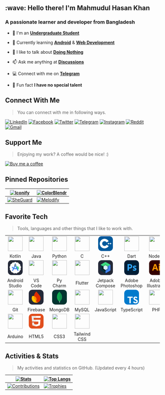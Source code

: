 <link rel="stylesheet" href="https://cdn.jsdelivr.net/gh/devicons/devicon@v2.15.1/devicon.min.css">
<h2 align="left" id="mahmud0808-title">:wave: Hello there! I'm Mahmudul Hasan Khan</h1>
<h3 align="left">A passionate learner and developer from Bangladesh</h3>

- :office: I'm an **[Undergraduate Student](https://daffodilvarsity.edu.bd/)**

- :seedling: Currently learning **[Android](https://developer.android.com/)** & **[Web Development](https://www.geeksforgeeks.org/web-development/)**

- :speech_balloon: I like to talk about **[Doing Nothing](https://www.wikihow.com/Do-Nothing)**

- :mailbox: Ask me anything at **[Discussions](https://github.com/Mahmud0808/Mahmud0808/discussions/new)**

- :computer: Connect with me on **[Telegram](https://t.me/DrDisagree)**

- :eyes: Fun fact **I have no special talent**

<h2 align="left" id="mahmud0808-social">Connect With Me</h2>

> You can connect with me in following ways.

[<img alt="LinkedIn" src="https://img.shields.io/badge/LinkedIn-0077B5?style=for-the-badge&logo=linkedin&logoColor=white">](https://www.linkedin.com/in/drdisagree) [<img alt="Facebook" src="https://img.shields.io/badge/Facebook-1877F2?style=for-the-badge&logo=facebook&logoColor=white">](https://facebook.com/MHKhan08) [<img alt="Twitter" src="https://img.shields.io/badge/Twitter-1DA1F2?style=for-the-badge&logo=x&logoColor=white">](https://twitter.com/DrDisagree) [<img alt="Telegram" src="https://img.shields.io/badge/Telegram-2CA5E0?style=for-the-badge&logo=telegram&logoColor=white">](https://t.me/DrDisagree) [<img alt="Instagram" src="https://img.shields.io/badge/Instagram-E4405F?style=for-the-badge&logo=instagram&logoColor=white">](https://instagram.com/DrDisagree) [<img alt="Reddit" src="https://img.shields.io/badge/Reddit-FF4500?style=for-the-badge&logo=reddit&logoColor=white">](https://reddit.com/u/DrDisagree) [<img alt="Gmail" src="https://img.shields.io/badge/Gmail-D14836?style=for-the-badge&logo=gmail&logoColor=white">](mailto:mhofficial2020@gmail.com)

<h2 align="left" id="mahmud0808-social">Support Me</h2>

> Enjoying my work? A coffee would be nice! :)

<a href="https://www.buymeacoffee.com/DrDisagree"><img src="https://github.com/Mahmud0808/Iconify/blob/beta/.github/resources/bmc-button.png" width="30%" alt="Buy me a coffee" /></a>

<h2 align="left" id="mahmud0808-pin">Pinned Repositories</h2>

| <a href="https://github.com/Mahmud0808/Iconify"><picture><source srcset="https://github-readme-stats-git-masterrstaa-rickstaa.vercel.app/api/pin/?username=mahmud0808&repo=iconify&border_color=30363D&theme=dracula&show_icons=true&icon_color=ffb6c1&border_radius=0&bg_color=00000000&hide_border=true" media="(prefers-color-scheme: dark)" /><source srcset="https://github-readme-stats-git-masterrstaa-rickstaa.vercel.app/api/pin/?username=mahmud0808&repo=iconify&theme=buefy&border_color=D0D7DE&show_icons=true&border_radius=0&bg_color=00000000&hide_border=true" media="(prefers-color-scheme: light), (prefers-color-scheme: no-preference)" /><img src="https://github-readme-stats-git-masterrstaa-rickstaa.vercel.app/api/pin/?username=mahmud0808&repo=iconify&theme=buefy&border_color=D0D7DE&show_icons=true&border_radius=0&bg_color=00000000&hide_border=true" alt="Iconify" /></picture></a> | <a href="https://github.com/Mahmud0808/ColorBlendr"><picture><source srcset="https://github-readme-stats-git-masterrstaa-rickstaa.vercel.app/api/pin/?username=mahmud0808&repo=colorblendr&border_color=30363D&theme=dracula&show_icons=true&icon_color=ffb6c1&border_radius=0&bg_color=00000000&hide_border=true" media="(prefers-color-scheme: dark)" /><source srcset="https://github-readme-stats-git-masterrstaa-rickstaa.vercel.app/api/pin/?username=mahmud0808&repo=colorblendr&theme=buefy&border_color=D0D7DE&show_icons=true&border_radius=0&bg_color=00000000&hide_border=true" media="(prefers-color-scheme: light), (prefers-color-scheme: no-preference)" /><img src="https://github-readme-stats-git-masterrstaa-rickstaa.vercel.app/api/pin/?username=mahmud0808&repo=colorblendr&theme=buefy&border_color=D0D7DE&show_icons=true&border_radius=0&bg_color=00000000&hide_border=true" alt="ColorBlendr" /></picture></a> |
| ------------- | ------------- |
| <a href="https://github.com/Mahmud0808/SheGuard"><picture><source srcset="https://github-readme-stats-git-masterrstaa-rickstaa.vercel.app/api/pin/?username=mahmud0808&repo=SheGuard&border_color=30363D&theme=dracula&show_icons=true&icon_color=ffb6c1&border_radius=0&bg_color=00000000&hide_border=true" media="(prefers-color-scheme: dark)" /><source srcset="https://github-readme-stats-git-masterrstaa-rickstaa.vercel.app/api/pin/?username=mahmud0808&repo=SheGuard&theme=buefy&border_color=D0D7DE&show_icons=true&border_radius=0&bg_color=00000000&hide_border=true" media="(prefers-color-scheme: light), (prefers-color-scheme: no-preference)" /><img src="https://github-readme-stats-git-masterrstaa-rickstaa.vercel.app/api/pin/?username=mahmud0808&repo=SheGuard&theme=buefy&border_color=D0D7DE&show_icons=true&border_radius=0&bg_color=00000000&hide_border=true" alt="SheGuard" /></picture></a> | <a href="https://github.com/Mahmud0808/Melodify"><picture><source srcset="https://github-readme-stats-git-masterrstaa-rickstaa.vercel.app/api/pin/?username=mahmud0808&repo=Melodify&border_color=30363D&theme=dracula&show_icons=true&icon_color=ffb6c1&border_radius=0&bg_color=00000000&hide_border=true" media="(prefers-color-scheme: dark)" /><source srcset="https://github-readme-stats-git-masterrstaa-rickstaa.vercel.app/api/pin/?username=mahmud0808&repo=Melodify&theme=buefy&border_color=D0D7DE&show_icons=true&border_radius=0&bg_color=00000000&hide_border=true" media="(prefers-color-scheme: light), (prefers-color-scheme: no-preference)" /><img src="https://github-readme-stats-git-masterrstaa-rickstaa.vercel.app/api/pin/?username=mahmud0808&repo=Melodify&theme=buefy&border_color=D0D7DE&show_icons=true&border_radius=0&bg_color=00000000&hide_border=true" alt="Melodify" /></picture></a> |

<h2 align="left" id="mahmud0808-tech">Favorite Tech</h2>

> Tools, languages and other things that I like to work with.

<table>
  <tr>
    <td align="center" width="98">
      <a href="#mahmud0808-tech">
        <img src="https://raw.githubusercontent.com/LelouchFR/skill-icons/refs/heads/main/assets/kotlin-dark.svg" width="48" height="48" alt="" />
      </a>
    </td>
    <td align="center" width="98">
      <a href="#mahmud0808-tech">
        <img src="https://raw.githubusercontent.com/LelouchFR/skill-icons/refs/heads/main/assets/java-dark.svg" width="48" height="48" alt="" />
      </a>
    </td>
    <td align="center" width="98">
      <a href="#mahmud0808-tech">
        <img src="https://raw.githubusercontent.com/LelouchFR/skill-icons/refs/heads/main/assets/python-dark.svg" width="48" height="48" alt="" />
      </a>
    </td>
    <td align="center" width="98">
      <a href="#mahmud0808-tech">
        <img src="https://raw.githubusercontent.com/LelouchFR/skill-icons/refs/heads/main/assets/c.svg" width="48" height="48" alt="" />
      </a>
    </td>
    <td align="center" width="98">
      <a href="#mahmud0808-tech">
        <img src="https://raw.githubusercontent.com/LelouchFR/skill-icons/refs/heads/main/assets/cpp.svg" width="48" height="48" alt="" />
      </a>
    </td>
    <td align="center" width="98">
      <a href="#mahmud0808-tech">
        <img src="https://raw.githubusercontent.com/LelouchFR/skill-icons/refs/heads/main/assets/dart-dark.svg" width="48" height="48" alt="" />
      </a>
    </td>
    <td align="center" width="98">
      <a href="#mahmud0808-tech">
        <img src="https://raw.githubusercontent.com/LelouchFR/skill-icons/refs/heads/main/assets/nodejs-dark.svg" width="48" height="48" alt="" />
      </a>
    </td>
    <td align="center" width="98">
      <a href="#mahmud0808-tech">
        <img src="https://raw.githubusercontent.com/LelouchFR/skill-icons/refs/heads/main/assets/react-dark.svg" width="48" height="48" alt="" />
      </a>
    </td>
    <td align="center" width="98">
      <a href="#mahmud0808-tech">
        <img src="https://raw.githubusercontent.com/LelouchFR/skill-icons/refs/heads/main/assets/nextjs-dark.svg" width="48" height="48" alt="" />
      </a>
    </td>
  </tr>
  <tr>
    <td align="center" width="98">
      Kotlin
    </td>
    <td align="center" width="98">
      Java
    </td>
    <td align="center" width="98">
      Python
    </td>
    <td align="center" width="98">
      C
    </td>
    <td align="center" width="98">
      C++
    </td>
    <td align="center" width="98">
      Dart
    </td>
    <td align="center" width="98">
      Node.js
    </td>
    <td align="center" width="98">
      React
    </td>
    <td align="center" width="98">
      Next.js
    </td>
  </tr>
  <tr>
    <td align="center" width="98">
      <a href="#mahmud0808-tech">
        <img src="https://raw.githubusercontent.com/LelouchFR/skill-icons/refs/heads/main/assets/androidstudio-dark.svg" width="48" height="48" alt="" />
      </a>
    </td>
    <td align="center" width="98">
      <a href="#mahmud0808-tech">
        <img src="https://raw.githubusercontent.com/LelouchFR/skill-icons/refs/heads/main/assets/vscode-dark.svg" width="48" height="48" alt="" />
      </a>
    </td>
    <td align="center" width="98">
      <a href="#mahmud0808-tech">
        <img src="https://raw.githubusercontent.com/LelouchFR/skill-icons/refs/heads/main/assets/pycharm-dark.svg" width="48" height="48" alt="" />
      </a>
    </td>
    <td align="center" width="98">
      <a href="#mahmud0808-tech">
        <img src="https://raw.githubusercontent.com/LelouchFR/skill-icons/refs/heads/main/assets/flutter-dark.svg" width="48" height="48" alt="" />
      </a>
    </td>
    <td align="center" width="98">
      <a href="#mahmud0808-tech">
        <img src="https://raw.githubusercontent.com/LelouchFR/skill-icons/refs/heads/main/assets/jetpackcompose-dark.svg" width="48" height="48" alt="" />
      </a>
    </td>
    <td align="center" width="98">
      <a href="#mahmud0808-tech">
        <img src="https://raw.githubusercontent.com/LelouchFR/skill-icons/refs/heads/main/assets/photoshop.svg" width="48" height="48" alt="" />
      </a>
    </td>
    <td align="center" width="98">
      <a href="#mahmud0808-tech">
        <img src="https://raw.githubusercontent.com/LelouchFR/skill-icons/refs/heads/main/assets/illustrator.svg" width="48" height="48" alt="" />
      </a>
    </td>
    <td align="center" width="98">
      <a href="#mahmud0808-tech">
        <img src="https://raw.githubusercontent.com/LelouchFR/skill-icons/refs/heads/main/assets/xd.svg" width="48" height="48" alt="" />
      </a>
    </td>
    <td align="center" width="98">
      <a href="#mahmud0808-tech">
        <img src="https://raw.githubusercontent.com/LelouchFR/skill-icons/refs/heads/main/assets/figma-dark.svg" width="48" height="48" alt="" />
      </a>
    </td>
  </tr>
  <tr>
    <td align="center" width="98">
      Android<br>Studio
    </td>
    <td align="center" width="98">
      VS<br>Code
    </td>
    <td align="center" width="98">
      Py<br>Charm
    </td>
    <td align="center" width="98">
      Flutter
    </td>
    <td align="center" width="98">
      Jetpack<br>Compose
    </td>
    <td align="center" width="98">
      Adobe<br>Photoshop
    </td>
    <td align="center" width="98">
      Adobe<br>Illustrator
    </td>
    <td align="center" width="98">
      Adobe<br>XD
    </td>
    <td align="center" width="98">
      Figma
    </td>
  </tr>
  <tr>
    <td align="center" width="98">
      <a href="#mahmud0808-tech">
        <img src="https://raw.githubusercontent.com/LelouchFR/skill-icons/refs/heads/main/assets/git-dark.svg" width="48" height="48" alt="" />
      </a>
    </td>
    <td align="center" width="98">
      <a href="#mahmud0808-tech">
        <img src="https://raw.githubusercontent.com/LelouchFR/skill-icons/refs/heads/main/assets/firebase-dark.svg" width="48" height="48" alt="" />
      </a>
    </td>
    <td align="center" width="98">
      <a href="#mahmud0808-tech">
        <img src="https://raw.githubusercontent.com/LelouchFR/skill-icons/refs/heads/main/assets/mongodb.svg" width="48" height="48" alt="" />
      </a>
    </td>
    <td align="center" width="98">
      <a href="#mahmud0808-tech">
        <img src="https://raw.githubusercontent.com/LelouchFR/skill-icons/refs/heads/main/assets/mysql-dark.svg" width="48" height="48" alt="" />
      </a>
    </td>
    <td align="center" width="98">
      <a href="#mahmud0808-tech">
        <img src="https://raw.githubusercontent.com/LelouchFR/skill-icons/refs/heads/main/assets/javascript.svg" width="48" height="48" alt="" />
      </a>
    </td>
    <td align="center" width="98">
      <a href="#mahmud0808-tech">
        <img src="https://raw.githubusercontent.com/LelouchFR/skill-icons/refs/heads/main/assets/typescript.svg" width="48" height="48" alt="" />
      </a>
    </td>
    <td align="center" width="98">
      <a href="#mahmud0808-tech">
        <img src="https://raw.githubusercontent.com/LelouchFR/skill-icons/refs/heads/main/assets/php-dark.svg" width="48" height="48" alt="" />
      </a>
    </td>
    <td align="center" width="98">
      <a href="#mahmud0808-tech">
        <img src="https://raw.githubusercontent.com/LelouchFR/skill-icons/refs/heads/main/assets/bash-dark.svg" width="48" height="48" alt="" />
      </a>
    </td>
    <td align="center" width="98">
      <a href="#mahmud0808-tech">
        <img src="https://raw.githubusercontent.com/LelouchFR/skill-icons/refs/heads/main/assets/regex-dark.svg" width="48" height="48" alt="" />
      </a>
    </td>
  </tr>
  <tr>
    <td align="center" width="98">
      Git
    </td>
    <td align="center" width="98">
      Firebase
    </td>
    <td align="center" width="98">
      MongoDB
    </td>
    <td align="center" width="98">
      MySQL
    </td>
    <td align="center" width="98">
      JavaScript
    </td>
    <td align="center" width="98">
      TypeScript
    </td>
    <td align="center" width="98">
      PHP
    </td>
    <td align="center" width="98">
      Bash
    </td>
    <td align="center" width="98">
      RegEx
    </td>
  </tr>
  <tr>
    <td align="center" width="98">
      <a href="#mahmud0808-tech">
        <img src="https://raw.githubusercontent.com/LelouchFR/skill-icons/refs/heads/main/assets/arduino.svg" width="48" height="48" alt="" />
      </a>
    </td>
    <td align="center" width="98">
      <a href="#mahmud0808-tech">
        <img src="https://raw.githubusercontent.com/LelouchFR/skill-icons/refs/heads/main/assets/html.svg" width="48" height="48" alt="" />
      </a>
    </td>
    <td align="center" width="98">
      <a href="#mahmud0808-tech">
        <img src="https://raw.githubusercontent.com/LelouchFR/skill-icons/refs/heads/main/assets/css.svg" width="48" height="48" alt="" />
      </a>
    </td>
    <td align="center" width="98">
      <a href="#mahmud0808-tech">
        <img src="https://raw.githubusercontent.com/LelouchFR/skill-icons/refs/heads/main/assets/tailwindcss-dark.svg" width="48" height="48" alt="" />
      </a>
    </td>
  </tr>
  <tr>
    <td align="center" width="98">
      Arduino
    </td>
    <td align="center" width="98">
      HTML5
    </td>
    <td align="center" width="98">
      CSS3
    </td>
    <td align="center" width="98">
      Tailwind<br>CSS
    </td>
  </tr>
</table>

<h2 align="left" id="mahmud0808-stats">Activities & Stats</h2>

> My activities and statistics on GitHub. (Updated every 4 hours)

| <a href="#mahmud0808-stats"><picture><source srcset="https://github-readme-stats-git-masterrstaa-rickstaa.vercel.app/api?username=mahmud0808&rank_icon=github&theme=dracula&text_bold=false&hide_border=true&bg_color=00000000&show_icons=true&hide=issues,contribs&count_private=true&include_all_commits=true" media="(prefers-color-scheme: dark)" /><source srcset="https://github-readme-stats-git-masterrstaa-rickstaa.vercel.app/api?username=mahmud0808&rank_icon=github&theme=buefy&show_icons=true&hide_border=true&text_bold=false&hide=issues,contribs&count_private=true&include_all_commits=true&bg_color=00000000" media="(prefers-color-scheme: light), (prefers-color-scheme: no-preference)" /><img src="https://github-readme-stats-git-masterrstaa-rickstaa.vercel.app/api?username=mahmud0808&rank_icon=github&theme=buefy&show_icons=true&hide_border=true&text_bold=false&hide=issues,contribs&count_private=true&include_all_commits=true&bg_color=00000000" alt="Stats" /></picture></a> | <a href="#mahmud0808-stats"><picture><source srcset="https://github-readme-stats-git-masterrstaa-rickstaa.vercel.app/api/top-langs/?username=mahmud0808&layout=compact&theme=dracula&text_bold=false&hide_border=true&bg_color=00000000" media="(prefers-color-scheme: dark)" /><source srcset="https://github-readme-stats-git-masterrstaa-rickstaa.vercel.app/api/top-langs/?username=mahmud0808&layout=compact&theme=buefy&text_bold=false&hide_border=true&bg_color=00000000" media="(prefers-color-scheme: light), (prefers-color-scheme: no-preference)" /><img src="https://github-readme-stats-git-masterrstaa-rickstaa.vercel.app/api/top-langs/?username=mahmud0808&layout=compact&theme=buefy&text_bold=false&hide_border=true" alt="Top Langs" /></picture></a> |
| ------------- | ------------- |
| <a href="#mahmud0808-stats"><picture><source srcset="https://github-readme-streak-stats.herokuapp.com?user=Mahmud0808&date_format=j%20M%5B%20Y%5D&theme=dracula&border_radius=0&background=FFFFFF00&border=30363D&stroke=30363D&hide_border=true" media="(prefers-color-scheme: dark)" /><source srcset="https://github-readme-streak-stats.herokuapp.com?user=Mahmud0808&date_format=j%20M%5B%20Y%5D&theme=buefy&border_radius=0&background=FFFFFF00&border=D0D7DE&stroke=D0D7DE&hide_border=true" media="(prefers-color-scheme: light), (prefers-color-scheme: no-preference)" /><img src="https://github-readme-streak-stats.herokuapp.com/?user=Mahmud0808&date_format=j%20M%5B%20Y%5D&theme=buefy&border_radius=0&background=FFFFFF00&border=D0D7DE&stroke=D0D7DE&hide_border=true" alt="Contributions" /></picture></a> | <a href="#mahmud0808-stats">![Trophies](https://github-profile-trophy.vercel.app/?username=mahmud0808&theme=dark_lover&row=2&column=3&rank=SECRET,SSS,SS,S,AAA,AA,A,B,C&no-frame=true&margin-w=6&margin-h=6&no-bg=true)</a> |
